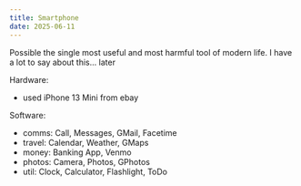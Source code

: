 ```yaml
---
title: Smartphone
date: 2025-06-11
---
```

Possible the single most useful and most harmful tool of modern life. I have a lot to say about this... later

Hardware: 
- used iPhone 13 Mini from ebay

Software:
- comms: Call, Messages, GMail, Facetime
- travel: Calendar, Weather, GMaps
- money: Banking App, Venmo
- photos: Camera, Photos, GPhotos
- util: Clock, Calculator, Flashlight, ToDo